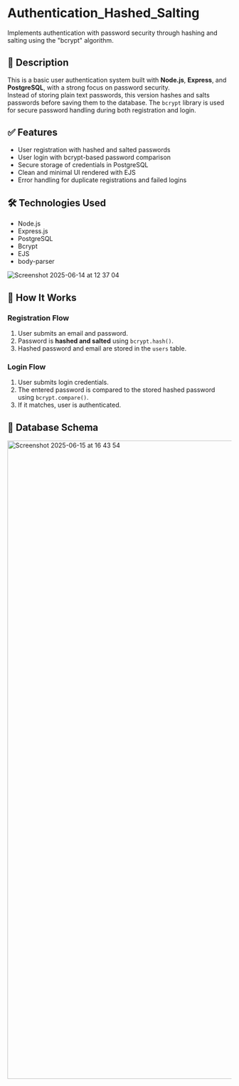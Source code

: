 # Authentication_Hashed_Salting
 Implements authentication with password security through hashing and salting using the "bcrypt" algorithm.


## 📌 Description

This is a basic user authentication system built with **Node.js**, **Express**, and **PostgreSQL**, with a strong focus on password security.  
Instead of storing plain text passwords, this version hashes and salts passwords before saving them to the database. The `bcrypt` library is used for secure password handling during both registration and login.

## ✅ Features

- User registration with hashed and salted passwords
- User login with bcrypt-based password comparison
- Secure storage of credentials in PostgreSQL
- Clean and minimal UI rendered with EJS
- Error handling for duplicate registrations and failed logins

## 🛠️ Technologies Used

- Node.js
- Express.js
- PostgreSQL
- Bcrypt
- EJS
- body-parser


![Screenshot 2025-06-14 at 12 37 04](https://github.com/user-attachments/assets/51eb1ea4-8b02-40ee-b62a-73d99134e533)


## 🧪 How It Works

### Registration Flow

1. User submits an email and password.
2. Password is **hashed and salted** using `bcrypt.hash()`.
3. Hashed password and email are stored in the `users` table.

### Login Flow

1. User submits login credentials.
2. The entered password is compared to the stored hashed password using `bcrypt.compare()`.
3. If it matches, user is authenticated.

## 🧱 Database Schema

<img width="1436" alt="Screenshot 2025-06-15 at 16 43 54" src="https://github.com/user-attachments/assets/40abc7c3-2c51-407a-868c-854f5f0b0a72" />


